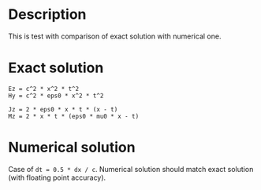 # Description

This is test with comparison of exact solution with numerical one.

# Exact solution

```
Ez = c^2 * x^2 * t^2
Hy = c^2 * eps0 * x^2 * t^2

Jz = 2 * eps0 * x * t * (x - t)
Mz = 2 * x * t * (eps0 * mu0 * x - t)
```

# Numerical solution

Case of `dt = 0.5 * dx / c`. Numerical solution should match exact solution (with floating point accuracy).
